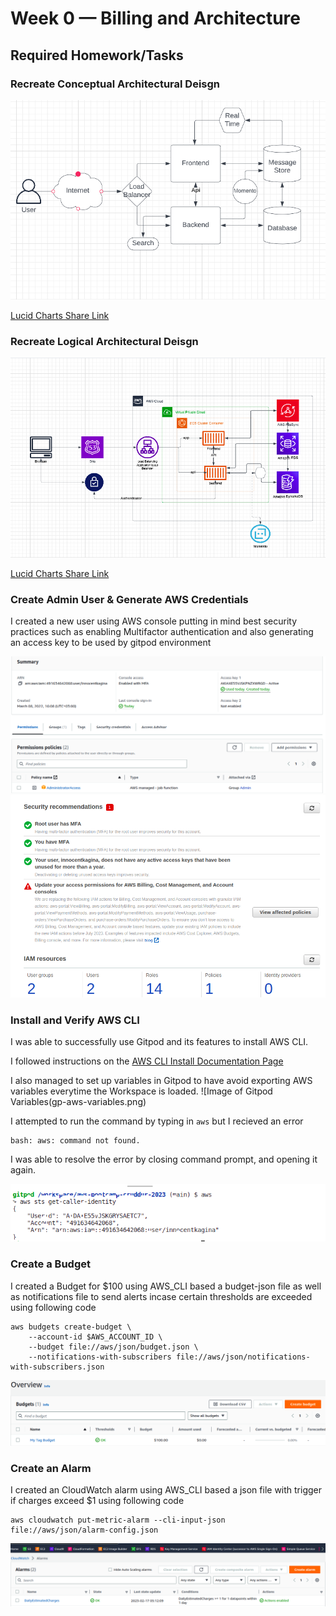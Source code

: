 # Week 0 — Billing and Architecture

## Required Homework/Tasks

### Recreate Conceptual Architectural Deisgn

![Cruddur Conceptual Design](assets/conceptual-architecture-recreation-diagram.png)

[Lucid Charts Share Link](https://lucid.app/lucidchart/faf54612-690b-4a01-8aad-590283ca0dce/edit?invitationId=inv_73cd73ad-fad8-4b56-8505-aff9df49c307)

### Recreate Logical Architectural Deisgn

![Cruddur Logical Design](assets/logical-architecture-recreation-diagram.png)

[Lucid Charts Share Link](https://lucid.app/lucidchart/77596908-fead-45d9-bdaa-4df3c89b8922/edit?invitationId=inv_5903bea8-9ef7-4f41-8253-a33811f4ca0a)

### Create Admin User & Generate AWS Credentials
I created a new user using AWS console putting in mind best security practices such as enabling Multifactor authentication and also generating an access key to be used by gitpod environment

![Image of User I Created](assets/aws-iam-admin-user.png) 
![Image of Security Credentials](assets/aws-iam-best-practices.png) 

### Install and Verify AWS CLI 

I was able to successfully use Gitpod and its features to install AWS CLI.

I followed  instructions on the [AWS CLI Install Documentation Page](https://docs.aws.amazon.com/cli/latest/userguide/getting-started-install.html)

I also managed to set up variables in Gitpod to have avoid exporting AWS variables everytime the Workspace is loaded. ![Image of Gitpod Variables(gp-aws-variables.png) 

I attempted to run the command by typing in `aws` but I recieved an error

```
bash: aws: command not found.
```
I was able to resolve the error by closing command prompt, and opening it again.

![Proof of Working AWS CLI](assets/proof-of-aws-cli.png)

### Create a Budget

I created a Budget for $100 using AWS_CLI based a budget-json file as well as notifications file to send alerts incase certain thresholds are exceeded using following code
```
aws budgets create-budget \
    --account-id $AWS_ACCOUNT_ID \
    --budget file://aws/json/budget.json \
    --notifications-with-subscribers file://aws/json/notifications-with-subscribers.json
 ``` 
![Image of The Budget I Created](assets/budget-alert.png) 

### Create an Alarm
I created an CloudWatch alarm using AWS_CLI based a json file with trigger if charges exceed $1 using following code
```
aws cloudwatch put-metric-alarm --cli-input-json file://aws/json/alarm-config.json
``` 
![Image of The Cloudwatch Alarm I Created](assets/billing-alarm.png) 
